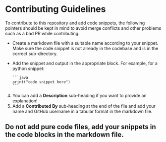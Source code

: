 # Contributing Guidelines


To contribute to this repository and add  code snippets, the following pointers should be kept in mind to avoid merge conflicts and other problems such as a bad PR while contributing:

- Create a markdown file with a suitable name according to your snippet. Make sure the code snippet is not already in the codebase and is in the correct sub-directory.


- Add the snippet and output in the appropriate block. For example, for a python snippet:
    ~~~
    ```java
    print("code snippet here")
    ```
    ~~~
4. You can add a **Description** sub-heading if you want to provide an explanation! 
5. Add a **Contributed By** sub-heading at the end of the file and add your name and GitHub username  in a tabular format in the markdown file.

## Do not add pure code files, add your snippets in the code blocks in the markdown file.
